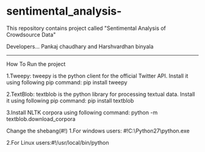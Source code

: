 # sentimental_analysis-


This repository contains project called "Sentimental Analysis of Crowdsource Data"


Developers...
Pankaj chaudhary and 
Harshvardhan binyala

--------------------------------------------------------------------------------------------------------------------------------------- 
How To Run the project

   1.Tweepy: tweepy is the python client for the official Twitter API.
     Install it using following pip command:
     pip install tweepy

   2.TextBlob: textblob is the python library for processing textual data.
     Install it using following pip command:
     pip install textblob

   3.Install NLTK corpora using following command:
     python -m textblob.download_corpora

Change the shebang(#!)
  1.For windows users: #!C:\Python27\python.exe  

  2.For Linux users:#!/usr/local/bin/python
